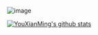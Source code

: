 ![image](https://images0.cnblogs.com/blog/607542/201409/231942047644298.gif)

[![YouXianMing's github stats](https://github-readme-stats.vercel.app/api?username=YouXianMing&&theme=buefy&show_icons=true&hide=contribs)](https://github.com/YouXianMing)

<!--
https://github.com/anuraghazra/github-readme-stats/tree/master/themes

[![Top Langs](https://github-readme-stats.vercel.app/api/top-langs/?username=YouXianMing)](https://github.com/YouXianMing/github-readme-stats)

[![Top Langs](https://github-readme-stats.vercel.app/api/top-langs/?username=YouXianMing&layout=compact)](https://github.com/YouXianMing/github-readme-stats)

**YouXianMing/YouXianMing** is a ✨ _special_ ✨ repository because its `README.md` (this file) appears on your GitHub profile.

Here are some ideas to get you started:

- 🔭 I’m currently working on ...
- 🌱 I’m currently learning ...
- 👯 I’m looking to collaborate on ...
- 🤔 I’m looking for help with ...
- 💬 Ask me about ...
- 📫 How to reach me: ...
- 😄 Pronouns: ...
- ⚡ Fun fact: ...
-->
